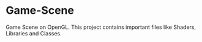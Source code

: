 # Game-Scene
Game Scene on OpenGL. This project contains important files like Shaders, Libraries and Classes.
